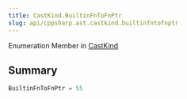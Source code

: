 ```yaml
---
title: CastKind.BuiltinFnToFnPtr
slug: api/cppsharp.ast.castkind.builtinfntofnptr
---
```

Enumeration Member in [CastKind](/api/cppsharp/ast/castkind)

## Summary



```csharp
BuiltinFnToFnPtr = 55
```

